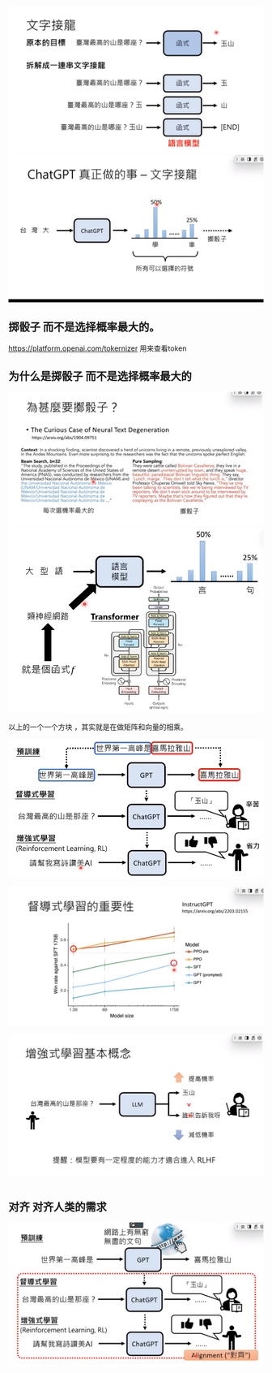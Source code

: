 

![alt text](image-1.png)
![alt text](image-2.png)
## 掷骰子 而不是选择概率最大的。
https://platform.openai.com/tokernizer
用来查看token
## 为什么是掷骰子 而不是选择概率最大的
![alt text](image-3.png)
![alt text](image-4.png)

以上的一个一个方块 ，其实就是在做矩阵和向量的相乘。

![alt text](image.png)

![alt text](image-6.png)

![alt text](image-7.png)






```
```
## 对齐 对齐人类的需求
![alt text](image-8.png)